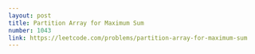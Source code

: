 ```yaml
---
layout: post
title: Partition Array for Maximum Sum
number: 1043
link: https://leetcode.com/problems/partition-array-for-maximum-sum
---
```

